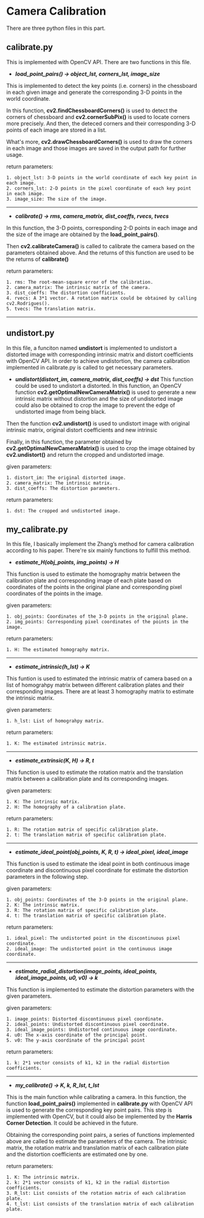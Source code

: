 # Camera Calibration
There are three python files in this part. 

## calibrate.py
This is implemented with OpenCV API. There are two functions in this file.

- ***load_point_pairs() -> object_lst, corners_lst, image_size***

This is implemented to detect the key points (i.e. corners) in the chessboard in each given image and generate the corresponding 3-D points in the world coordinate. 

In this function, **cv2.findChessboardCorners()** is used to detect the corners of chessboard and **cv2.cornerSubPix()** is used to locate corners more precisely. And then, the deteced corners and their corresponding 3-D points of each image are stored in a list. 

What's more, **cv2.drawChessboardCorners()** is used to draw the corners in each image and those images are saved in the output path for further usage.

return parameters:

	1. object_lst: 3-D points in the world coordinate of each key point in each image.
	2. corners_lst: 2-D points in the pixel coordinate of each key point in each image.
	3. image_size: The size of the image.
  
---
  
- ***calibrate() -> rms, camera_matrix, dist_coeffs, rvecs, tvecs***

In this function, the 3-D points, corresponding 2-D points in each image and the size of the image are obtained by the **load_point_pairs()**.

Then **cv2.calibrateCamera()** is called to calibrate the camera based on the parameters obtained above. And the returns of this function are used to be the returns of **calibrate()**

return parameters:

	1. rms: The root-mean-square error of the calibration.
	2. camera_matrix: The intrinsic matrix of the camera.
	3. dist_coeffs: The distortion coefficients. 
	4. rvecs: A 3*1 vector. A rotation matrix could be obtained by calling cv2.Rodrigues().
	5. tvecs: The translation matrix.

---

## undistort.py
In this file, a funciton named **undistort** is implemented to undistort a distorted image with corresponding intrinsic matrix and distort coefficients with OpenCV API. In order to achieve undistortion, the camera calibration implemented in calibrate.py is called to get necessary parameters.

- ***undistort(distort_im, camera_matrix, dist_coeffs) -> dst***
This function could be used to undistort a distorted. In this function, an OpenCV function **cv2.getOptimalNewCameraMatrix()** is used to generate a new intrinsic matrix without distortion and the size of undistorted image could also be obtained to crop the image to prevent the edge of undistorted image from being black. 

Then the function **cv2.undistort()** is used to undistort image with original intrinsic matrix, original distort coefficients and new intrinsic    

Finally, in this function, the parameter obtained by **cv2.getOptimalNewCameraMatrix()** is used to crop the image obtained by **cv2.undistort()** and return the cropped and undistorted image.

given parameters:

	1. distort_im: The original distorted image.
	2. camera_matrix: The intrinsic matrix.
	3. dist_coeffs: The distortion parameters.
  
 return parameters:
 
	1. dst: The cropped and undistorted image.


## my_calibrate.py
In this file, I basically implement the Zhang’s method for camera calibration according to his paper. There're six mainly functions to fulfill this method.

- ***estimate_H(obj_points, img_points) -> H***

This function is used to estimate the homography matrix between the calibration plate and corresponding image of each plate based on coordinates of the points in the original plane and corresponding pixel coordinates of the points in the image.

given parameters:

	1. obj_points: Coordinates of the 3-D points in the original plane.
	2. img_points: Corresponding pixel coordinates of the points in the image.
  
return parameters:

	1. H: The estimated homography matrix.
  
---

- ***estimate_intrinsic(h_lst) -> K***

This funtion is used to estimated the intrinsic matrix of camera based on a list of homograhpy matrix between different calibration plates and their corresponding images. There are at least 3 homography matrix to estimate the intrinsic matrix.

given parameters:
  
  	1. h_lst: List of homograhpy matrix.
  
return parameters:
  
  	1. K: The estimated intrinsic matrix.
  
---
  
- ***estimate_extrinsic(K, H) -> R, t***
 
This function is used to estimate the rotation matrix and the translation matrix between a calibration plate and its corresponding images. 
 
given parameters:
  
  	1. K: The intrinsic matrix.
  	2. H: The homography of a calibration plate. 
  
return parameters:
  
  	1. R: The rotation matrix of specific calibration plate.
  	2. t: The translation matrix of specific calibration plate.
  
---
  
- ***estimate_ideal_point(obj_points, K, R, t) -> ideal_pixel, ideal_image***

 This function is used to estimate the ideal point in both continuous image coordinate and discontinuous pixel coordinate for estimate the distortion parameters in the following step.
 
given parameters:
  
  	1. obj_points: Coordinates of the 3-D points in the original plane.
	2. K: The intrinsic matrix.
	3. R: The rotation matrix of specific calibration plate.
	4. t: The translation matrix of specific calibration plate.

return parameters:
	
	1. ideal_pixel: The undistorted point in the discontinuous pixel coordinate.
	2. ideal_image: The undistorted point in the continuous image coordinate.
  
---
  
- ***estimate_radial_distortion(image_points, ideal_points, ideal_image_points, u0, v0) -> k***

This function is implemented to estimate the distortion parameters with the given parameters.

given parameters:
  
	1. image_points: Distorted discontinuous pixel coordinate.
	2. ideal_points: Undistorted discontinuous pixel coordinate.
	3. ideal_image_points: Undistorted continuous image coordinate.
	4. u0: The x-axis coordinate of the principal point.
	5. v0: The y-axis coordinate of the principal point
  
return parameters:
	
	1. k: 2*1 vector consists of k1, k2 in the radial distortion coefficients.
  
---

- ***my_calibrate() -> K, k, R_lst, t_lst***

This is the main function while calibrating a camera. In this function, the function **load_point_pairs()** implemented in **calibrate.py** with OpenCV API is used to generate the corresponding key point pairs. This step is implemented with OpenCV, but it could also be implemented by the **Harris Corner Detection**. It could be achieved in the future.

Obtaining the corresponding point pairs, a series of functions implemented above are called to estimate the parameters of the camera. The intrinsic matrix, the rotation matrix and translation matrix of each calibration plate and the distortion coefficients are estimated one by one.

return parameters:

	1. K: The intrinsic matrix.
	2. k: 2*1 vector consists of k1, k2 in the radial distortion coefficients.
	3. R_lst: List consists of the rotation matrix of each calibration plate.
	4. t_lst: List consists of the translation matrix of each calibration plate.
